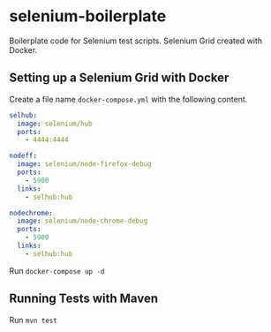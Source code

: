 # selenium-boilerplate

Boilerplate code for Selenium test scripts. Selenium Grid created with Docker.

## Setting up a Selenium Grid with Docker

Create a file name `docker-compose.yml` with the following content.

```YAML
selhub:  
  image: selenium/hub
  ports:
    - 4444:4444

nodeff:  
  image: selenium/node-firefox-debug
  ports:
    - 5900
  links:
    - selhub:hub

nodechrome:  
  image: selenium/node-chrome-debug
  ports:
    - 5900
  links:
    - selhub:hub
```  

Run `docker-compose up -d`

## Running Tests with Maven

Run `mvn test`
